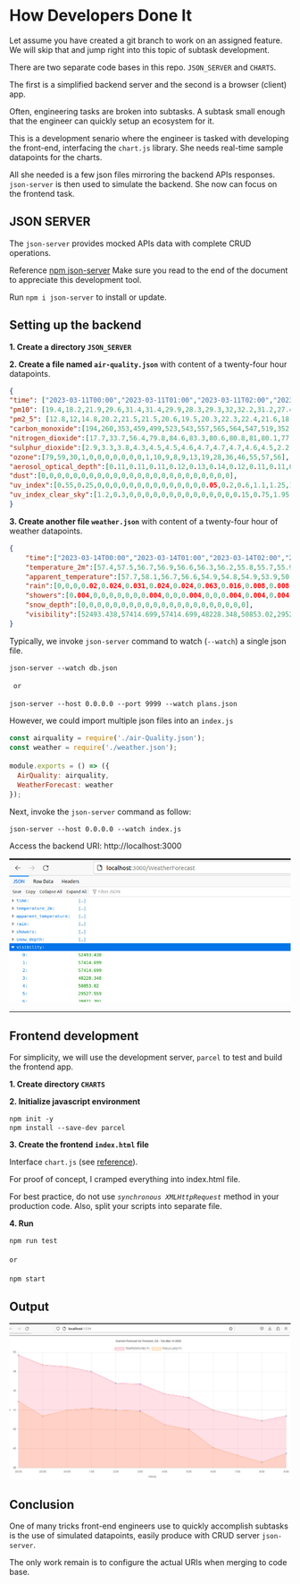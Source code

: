 # How Developers Done It

Let assume you have created a git branch to work on an assigned feature.  We will skip that and jump right into this topic of subtask development. 

There are two separate code bases in this repo.  `JSON_SERVER` and `CHARTS`.

The first is a simplified backend server and the second is a browser (client) app.

Often, engineering tasks are broken into subtasks.  A subtask small enough that the engineer can quickly setup an ecosystem for it.  

This is a development senario where the engineer is tasked with developing the front-end, interfacing the `chart.js` library.  She needs real-time sample datapoints for the charts.  

All she needed is a few json files mirroring the backend APIs responses.
`json-server` is then used to simulate the backend.  She now can focus on the frontend task.   

## JSON SERVER 

The `json-server` provides mocked APIs data with complete CRUD operations.

Reference [npm json-server](https://www.npmjs.com/package/json-server)  Make sure you read to the end of the document to appreciate this development tool.

Run `npm i json-server` to install or update. 

## Setting up the backend ##

<strong>1.  Create a directory `JSON_SERVER`</strong>

<strong>2.  Create a file named `air-quality.json`</strong>
with content of a twenty-four hour datapoints.  

```json
{
"time": ["2023-03-11T00:00","2023-03-11T01:00","2023-03-11T02:00","2023-03-11T03:00","2023-03-11T04:00","2023-03-11T05:00","2023-03-11T06:00","2023-03-11T07:00","2023-03-11T08:00","2023-03-11T09:00","2023-03-11T10:00","2023-03-11T11:00","2023-03-11T12:00","2023-03-11T13:00","2023-03-11T14:00","2023-03-11T15:00","2023-03-11T16:00","2023-03-11T17:00","2023-03-11T18:00","2023-03-11T19:00","2023-03-11T20:00","2023-03-11T21:00","2023-03-11T22:00","2023-03-11T23:00"],
"pm10": [19.4,18.2,21.9,29.6,31.4,31.4,29.9,28.3,29.3,32,32.2,31.2,27.4,26.5,26.4,28,29.6,25.4,21.9,18.7,16.8,16.6,16.4,10.6],
"pm2_5": [12.8,12,14.8,20.2,21.5,21.5,20.6,19.5,20.3,22.3,22.4,21.6,18.8,18.2,18.2,19.3,20.4,17.2,14.6,12.4,11.1,11,11,7.1],
"carbon_monoxide":[194,260,353,459,499,523,543,557,565,564,547,519,352,363,379,383,362,328,279,243,205,164,145,132],
"nitrogen_dioxide":[17.7,33.7,56.4,79.8,84.6,83.3,80.6,80.8,81,80.1,77.8,74.6,49.1,47.8,46,42.7,39.5,35.7,30,24.5,18.4,12.2,9.8,8.8],
"sulphur_dioxide":[2.9,3.3,3.8,4.3,4.5,4.5,4.6,4.7,4.7,4.7,4.6,4.5,2.2,2.2,2.2,2.2,2.3,2.4,2.4,2.2,1.9,1.5,1.3,1.1],
"ozone":[79,59,30,1,0,0,0,0,0,0,0,1,10,9,8,9,13,19,28,36,46,55,57,56],
"aerosol_optical_depth":[0.11,0.11,0.11,0.12,0.13,0.14,0.12,0.11,0.11,0.11,0.11,0.11,0.09,0.1,0.11,0.11,0.11,0.11,0.12,0.14,0.13,0.11,0.09,0.09],
"dust":[0,0,0,0,0,0,0,0,0,0,0,0,0,0,0,0,0,0,0,0,0,0,0,0],
"uv_index":[0.55,0.25,0,0,0,0,0,0,0,0,0,0,0,0,0,0.05,0.2,0.6,1.1,1.25,1.15,1.3,1.85,1.05],
"uv_index_clear_sky":[1.2,0.3,0,0,0,0,0,0,0,0,0,0,0,0,0,0.15,0.75,1.95,3.5,4.8,5.45,5.1,3.95,2.45]
}
```


<strong>3.  Create another file `weather.json`</strong> with content of a twenty-four hour of weather datapoints.

```json
{
    "time":["2023-03-14T00:00","2023-03-14T01:00","2023-03-14T02:00","2023-03-14T03:00","2023-03-14T04:00","2023-03-14T05:00","2023-03-14T06:00","2023-03-14T07:00","2023-03-14T08:00","2023-03-14T09:00","2023-03-14T10:00","2023-03-14T11:00","2023-03-14T12:00","2023-03-14T13:00","2023-03-14T14:00","2023-03-14T15:00","2023-03-14T16:00","2023-03-14T17:00","2023-03-14T18:00","2023-03-14T19:00","2023-03-14T20:00","2023-03-14T21:00","2023-03-14T22:00","2023-03-14T23:00"],
    "temperature_2m":[57.4,57.5,56.7,56.9,56.6,56.3,56.2,55.8,55.7,55.9,57.3,60.3,61.9,62.6,62.7,60.9,58.4,55,53.4,52.2,51,49.7,48.7,48.5],
    "apparent_temperature":[57.7,58.1,56.7,56.6,54.9,54.8,54.9,53.9,50.4,49.2,52.6,54.5,55.2,55.2,57.5,54.6,53.8,50.1,48.5,49,46.4,44.9,43.4,44],
    "rain":[0,0,0,0.02,0.024,0.031,0.024,0.024,0.063,0.016,0.008,0.008,0.004,0,0,0,0,0,0,0,0],
    "showers":[0.004,0,0,0,0,0,0,0.004,0,0,0.004,0,0,0.004,0.004,0.004,0.004,0.004,0,0.004,0,0.004],
    "snow_depth":[0,0,0,0,0,0,0,0,0,0,0,0,0,0,0,0,0,0,0,0,0],
    "visibility":[52493.438,57414.699,57414.699,48228.348,50853.02,29527.559,28871.391,34776.902,46259.844,50196.852,23622.047,54133.859,53805.773,54790.027,64632.547,64960.629,59383.203,50524.934,46916.012,44947.508,43635.172,43635.172,45931.758,50853.02]
}
```

Typically, we invoke `json-server` command to watch (`--watch`) a single json file.

```shell
json-server --watch db.json

 or

json-server --host 0.0.0.0 --port 9999 --watch plans.json
```

However, we could import multiple json files into an `index.js` 

```javascript
const airquality = require('./air-Quality.json');
const weather = require('./weather.json');

module.exports = () => ({
  AirQuality: airquality,
  WeatherForecast: weather
});
```

Next, invoke the `json-server` command as follow:

```shell 
json-server --host 0.0.0.0 --watch index.js
```

Access the backend URI: http://localhost:3000


![GET](./public/json-server-img.jpg)

<hr>

## Frontend development

For simplicity, we will use the development server, `parcel` to test and build the frontend app.

<strong>1.  Create directory `CHARTS`</strong>

<strong>2.  Initialize javascript environment</strong>

```shell
npm init -y
npm install --save-dev parcel
```

<strong>3.  Create the frontend `index.html` file</strong>

Interface `chart.js` (see [reference](https://www.chartjs.org/docs/latest/samples/information.html)).

For proof of concept, I cramped everything into index.html file.

For best practice, do not use <em>`synchronous XMLHttpRequest`</em> method in your production code.  Also, split your scripts into separate file.

<strong>4. Run</strong> 
```javascript
npm run test

or 

npm start
```

## Output

![frontend](./public/FrontendShot.jpg)


## Conclusion

One of many tricks front-end engineers use to quickly accomplish subtasks is the use of simulated datapoints, easily produce with CRUD server `json-server`.

The only work remain is to configure the actual URIs when merging to code base.